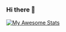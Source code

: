 ### Hi there 👋


[![My Awesome Stats](https://awesome-github-stats.azurewebsites.net/user-stats/mrsteve81)](https://git.io/awesome-stats-card)

<!--
**MrSteve81/mrsteve81** is a ✨ _special_ ✨ repository because its `README.md` (this file) appears on your GitHub profile.

Here are some ideas to get you started:

- 🔭 I’m currently working on ...
- 🌱 I’m currently learning ...
- 👯 I’m looking to collaborate on ...
- 🤔 I’m looking for help with ...
- 💬 Ask me about ...
- 📫 How to reach me: ...
- 😄 Pronouns: ...
- ⚡ Fun fact: ...
-->
